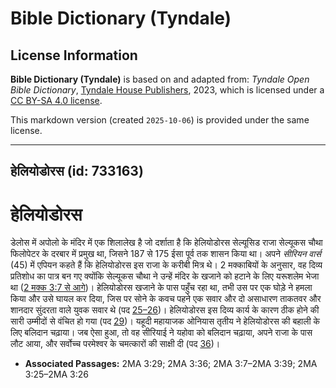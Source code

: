 # Bible Dictionary (Tyndale)

## License Information

**Bible Dictionary (Tyndale)** is based on and adapted from: _Tyndale Open Bible Dictionary_, [Tyndale House Publishers](https://tyndaleopenresources.com/), 2023, which is licensed under a [CC BY-SA 4.0 license](https://creativecommons.org/licenses/by-sa/4.0/legalcode.en).

This markdown version (created `2025-10-06`) is provided under the same license.



--------------------------------

## हेलियोडोरस (id: 733163)

हेलियोडोरस
==========

डेलोस में अपोलो के मंदिर में एक शिलालेख है जो दर्शाता है कि हेलियोडोरस सेल्यूसिड राजा सेल्यूकस चौथा फिलोपेटर के दरबार में प्रमुख था, जिसने 187 से 175 ईसा पूर्व तक शासन किया था। अपने *सीरियन वार्स* (45\) में एपियन कहते हैं कि हेलियोडोरस इस राजा के करीबी मित्र थे। 2 मक्काबियों के अनुसार, वह दिव्य प्रतिशोध का पात्र बन गए क्योंकि सेल्यूकस चौथा ने उन्हें मंदिर के खजाने को हटाने के लिए यरूशलेम भेजा था ([2 मक्क 3:7 से आगे](https://ref.ly/2Macc3:7-2Macc3:39))। हेलियोडोरस खजाने के पास पहुँच रहा था, तभी उस पर एक घोड़े ने हमला किया और उसे घायल कर दिया, जिस पर सोने के कवच पहने एक सवार और दो असाधारण ताकतवर और शानदार सुंदरता वाले युवक सवार थे (पद [25–26](https://ref.ly/2Macc3:25-2Macc3:26))। हेलियोडोरस इस दिव्य कार्य के कारण ठीक होने की सारी उम्मीदों से वंचित हो गया (पद [29](https://ref.ly/2Macc3:29))। यहूदी महायाजक ओनियास तृतीय ने हेलियोडोरस की बहाली के लिए बलिदान चढ़ाया। जब ऐसा हुआ, तो वह सीरियाई ने यहोवा को बलिदान चढ़ाया, अपने राजा के पास लौट आया, और सर्वोच्च परमेश्वर के चमत्कारों की साक्षी दी (पद [36](https://ref.ly/2Macc3:36))। 

* **Associated Passages:** 2MA 3:29; 2MA 3:36; 2MA 3:7–2MA 3:39; 2MA 3:25–2MA 3:26

